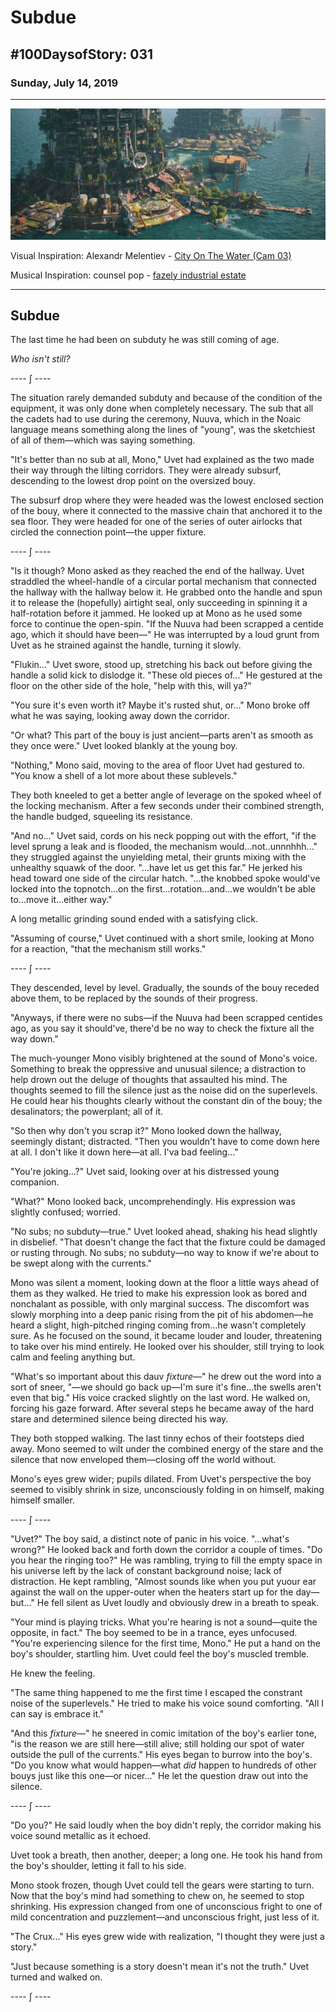 # Subdue

## #100DaysofStory: 031

### Sunday, July 14, 2019

---

![Subdue Visual Inspiration: City On The Water, Camera 3 by Alexandr Melentiev](subdue.jpg)

Visual Inspiration: Alexandr Melentiev - [City On The Water (Cam 03)](https://www.artstation.com/artwork/ywbgJ)

Musical Inspiration: counsel pop - [fazely industrial estate](https://open.spotify.com/track/575FXJmjel9u9XMXy7lU15)

---

## Subdue

The last time he had been on subduty he was still coming of age.

_Who isn't still?_

---- ∫ ----

The situation rarely demanded subduty and because of the condition of the equipment, it was only done when completely necessary. The sub that all the cadets had to use during the ceremony, Nuuva, which in the Noaic language means something along the lines of "young", was the sketchiest of all of them—which was saying something.

"It's better than no sub at all, Mono," Uvet had explained as the two made their way through the lilting corridors. They were already subsurf, descending to the lowest drop point on the oversized bouy.

The subsurf drop where they were headed was the lowest enclosed section of the bouy, where it connected to the massive chain that anchored it to the sea floor. They were headed for one of the series of outer airlocks that circled the connection point—the upper fixture.

---- ∫ ----

"Is it though? Mono asked as they reached the end of the hallway. Uvet straddled the wheel-handle of a circular portal mechanism that connected the hallway with the hallway below it. He grabbed onto the handle and spun it to release the (hopefully) airtight seal, only succeeding in spinning it a half-rotation before it jammed. He looked up at Mono as he used some force to continue the open-spin. "If the Nuuva had been scrapped a centide ago, which it should have been—" He was interrupted by a loud grunt from Uvet as he strained against the handle, turning it slowly.

"Flukin..." Uvet swore, stood up, stretching his back out before giving the handle a solid kick to dislodge it. "These old pieces of..." He gestured at the floor on the other side of the hole, "help with this, will ya?"

"You sure it's even worth it? Maybe it's rusted shut, or..." Mono broke off what he was saying, looking away down the corridor.

"Or what? This part of the bouy is just ancient—parts aren't as smooth as they once were." Uvet looked blankly at the young boy.

"Nothing," Mono said, moving to the area of floor Uvet had gestured to. "You know a shell of a lot more about these sublevels."

They both kneeled to get a better angle of leverage on the spoked wheel of the locking mechanism. After a few seconds under their combined strength, the handle budged, squeeling its resistance.

"And no..." Uvet said, cords on his neck popping out with the effort, "if the level sprung a leak and is flooded, the mechanism would...not..unnnhhh..." they struggled against the unyielding metal, their grunts mixing with the unhealthy squawk of the door. "...have let us get this far." He jerked his head toward one side of the circular hatch. "...the knobbed spoke would've locked into the topnotch...on the first...rotation...and...we wouldn't be able to...move it...either way."

A long metallic grinding sound ended with a satisfying click.

"Assuming of course," Uvet continued with a short smile, looking at Mono for a reaction, "that the mechanism still works."

---- ∫ ----

They descended, level by level. Gradually, the sounds of the bouy receded above them, to be replaced by the sounds of their progress.

"Anyways, if there were no subs—if the Nuuva had been scrapped centides ago, as you say it should've, there'd be no way to check the fixture all the way down."

The much-younger Mono visibly brightened at the sound of Mono's voice. Something to break the oppressive and unusual silence; a distraction to help drown out the deluge of thoughts that assaulted his mind. The thoughts seemed to fill the silence just as the noise did on the superlevels. He could hear his thoughts clearly without the constant din of the bouy; the desalinators; the powerplant; all of it.

"So then why don't you scrap it?" Mono looked down the hallway, seemingly distant; distracted. "Then you wouldn't have to come down here at all. I don't like it down here—at all. I'va bad feeling..."

"You're joking...?" Uvet said, looking over at his distressed young companion.

"What?" Mono looked back, uncomprehendingly. His expression was slightly confused; worried.

"No subs; no subduty—true." Uvet looked ahead, shaking his head slightly in disbelief. "That doesn't change the fact that the fixture could be damaged or rusting through. No subs; no subduty—no way to know if we're about to be swept along with the currents."

Mono was silent a moment, looking down at the floor a little ways ahead of them as they walked. He tried to make his expression look as bored and nonchalant as possible, with only marginal success. The discomfort was slowly morphing into a deep panic rising from the pit of his abdomen—he heard a slight, high-pitched ringing coming from...he wasn't completely sure. As he focused on the sound, it became louder and louder, threatening to take over his mind entirely. He looked over his shoulder, still trying to look calm and feeling anything but.

"What's so important about this dauv _fixture_—" he drew out the word into a sort of sneer, "—we should go back up—I'm sure it's fine...the swells aren't even that big." His voice cracked slightly on the last word. He walked on, forcing his gaze forward. After several steps he became away of the hard stare and determined silence being directed his way.

They both stopped walking. The last tinny echos of their footsteps died away. Mono seemed to wilt under the combined energy of the stare and the silence that now enveloped them—closing off the world without.

Mono's eyes grew wider; pupils dilated. From Uvet's perspective the boy seemed to visibly shrink in size, unconsciously folding in on himself, making himself smaller.

---- ∫ ----

"Uvet?" The boy said, a distinct note of panic in his voice. "...what's wrong?" He looked back and forth down the corridor a couple of times. "Do you hear the ringing too?" He was rambling, trying to fill the empty space in his universe left by the lack of constant background noise; lack of distraction. He kept rambling, "Almost sounds like when you put yuour ear against the wall on the upper-outer when the heaters start up for the day—but..." He fell silent as Uvet loudly and obviously drew in a breath to speak.

"Your mind is playing tricks. What you're hearing is not a sound—quite the opposite, in fact." The boy seemed to be in a trance, eyes unfocused. "You're experiencing silence for the first time, Mono." He put a hand on the boy's shoulder, startling him. Uvet could feel the boy's muscled tremble.

He knew the feeling.

"The same thing happened to me the first time I escaped the constrant noise of the superlevels." He tried to make his voice sound comforting. "All I can say is embrace it."

"And this _fixture_—" he sneered in comic imitation of the boy's earlier tone, "is the reason we are still here—still alive; still holding our spot of water outside the pull of the currents." His eyes began to burrow into the boy's. "Do you know what would happen—what _did_ happen to hundreds of other bouys just like this one—or nicer..." He let the question draw out into the silence.

---- ∫ ----

"Do you?" He said loudly when the boy didn't reply, the corridor making his voice sound metallic as it echoed.

Uvet took a breath, then another, deeper; a long one. He took his hand from the boy's shoulder, letting it fall to his side.

Mono stook frozen, though Uvet could tell the gears were starting to turn. Now that the boy's mind had something to chew on, he seemed to stop shrinking. His expression changed from one of unconscious fright to one of mild concentration and puzzlement—and unconscious fright, just less of it.

"The Crux..." His eyes grew wide with realization, "I thought they were just a story."

"Just because something is a story doesn't mean it's not the truth." Uvet turned and walked on.

---- ∫ ----
